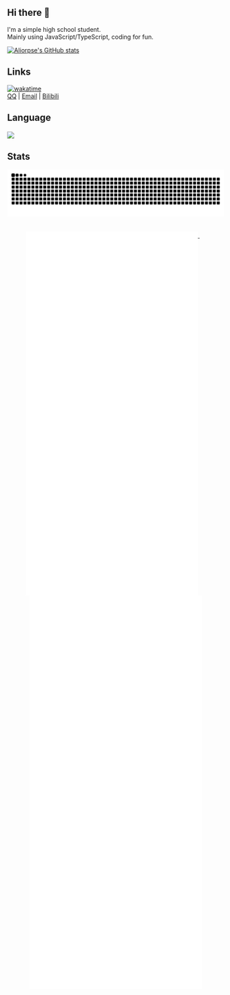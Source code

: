 ## Hi there 👋
I'm a simple high school student.<br/>
Mainly using JavaScript/TypeScript, coding for fun.

[![Aliorpse's GitHub stats](https://github-readme-stats.vercel.app/api?username=Aliorpse&theme=radical)](https://github.com/anuraghazra/github-readme-stats)

## Links
[![wakatime](https://wakatime.com/badge/user/cb6fb72d-2af0-4b6e-b6f5-5a9e4c7d1760.svg)](https://wakatime.com/@cb6fb72d-2af0-4b6e-b6f5-5a9e4c7d1760)<br/>
[QQ](https://wpa.qq.com/msgrd?v=3&uin=3521766148&site=qqq&menu=yes) | [Email](mailto:aliorpse@qq.com) | [Bilibili](https://space.bilibili.com/1151049707)

## Language
<img align="center" src="https://github-readme-stats.vercel.app/api/wakatime?username=Aliorpse&layout=compact&theme=dracula&hide_border=true">

## Stats
<picture>
  <source media="(prefers-color-scheme: dark)" srcset="https://raw.githubusercontent.com/Peter-JXL/Peter-JXL/output/github-contribution-grid-snake-dark.svg">
  <source media="(prefers-color-scheme: light)" srcset="https://raw.githubusercontent.com/Peter-JXL/Peter-JXL/output/github-contribution-grid-snake.svg">
  <img alt="github contribution grid snake animation" src="https://raw.githubusercontent.com/Peter-JXL/Peter-JXL/output/github-contribution-grid-snake.svg">
</picture>

<p align="center">
  
  <br/>
  <a href="https://github.com/Aliorpse">
    <img width="400" align="top" src="https://github.com/Aliorpse/Aliorpse/blob/main/left.svg" />
  </a>
  &emsp;
  <a href="https://github.com/Aliorpse">
    <img width="400" align="top" src="https://github.com/Aliorpse/Aliorpse/blob/main/right.svg" />
  </a>
</p>
